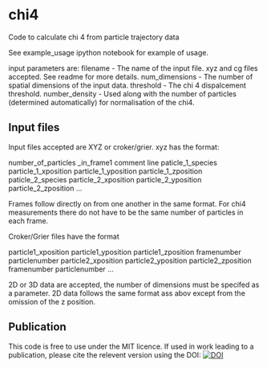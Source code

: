 # chi4
Code to calculate chi 4 from particle trajectory data

See example_usage ipython notebook for example of usage.

input parameters are:
filename - The name of the input file. xyz and cg files accepted. See readme for more details.
num_dimensions - The number of spatial dimensions of the input data.
threshold - The chi 4 dispalcement threshold.
number_density - Used along with the number of particles (determined automatically) for normalisation of the chi4.

## Input files
Input files accepted are XYZ or croker/grier. xyz has the format:

number_of_particles _in_frame1
comment line
paticle_1_species particle_1_xposition particle_1_yposition particle_1_zposition
paticle_2_species particle_2_xposition particle_2_yposition particle_2_zposition
...

Frames follow directly on from one another in the same format. For chi4 measurements there do not have to be the same number of particles in each frame.

Croker/Grier files have the format

particle1_xposition particle1_yposition particle1_zposition framenumber particlenumber
particle2_xposition particle2_yposition particle2_zposition framenumber particlenumber
...

2D or 3D data are accepted, the number of dimensions must be specifed as a parameter. 2D data follows the same format ass abov except from the omission of the z position.

## Publication

This code is free to use under the MIT licence. If used in work leading to a publication, please cite the relevent version using the DOI:  [![DOI](https://zenodo.org/badge/DOI/10.5281/zenodo.3946702.svg)](https://doi.org/10.5281/zenodo.3946702)

